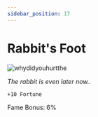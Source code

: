 ```yaml
---
sidebar_position: 17
---
```


# Rabbit's Foot

![whydidyouhurtthe](http://i.imgur.com/qRKsXbJ.png)

<i>The rabbit is even later now..</i>

    +10 Fortune
    
Fame Bonus: 6%

